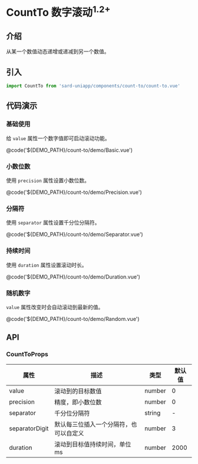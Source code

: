 # CountTo 数字滚动<sup>1.2+</sup>

## 介绍

从某一个数值动态递增或递减到另一个数值。

## 引入

```ts
import CountTo from 'sard-uniapp/components/count-to/count-to.vue'
```

## 代码演示

### 基础使用

给 `value` 属性一个数字值即可启动滚动功能。

@code('${DEMO_PATH}/count-to/demo/Basic.vue')

### 小数位数

使用 `precision` 属性设置小数位数。

@code('${DEMO_PATH}/count-to/demo/Precision.vue')

### 分隔符

使用 `separator` 属性设置千分位分隔符。

@code('${DEMO_PATH}/count-to/demo/Separator.vue')

### 持续时间

使用 `duration` 属性设置滚动时长。

@code('${DEMO_PATH}/count-to/demo/Duration.vue')

### 随机数字

`value` 属性改变时会自动滚动到最新的值。

@code('${DEMO_PATH}/count-to/demo/Random.vue')

## API

### CountToProps

| 属性           | 描述                                   | 类型   | 默认值 |
| -------------- | -------------------------------------- | ------ | ------ |
| value          | 滚动到的目标数值                       | number | 0      |
| precision      | 精度，即小数位数                       | number | 0      |
| separator      | 千分位分隔符                           | string | -      |
| separatorDigit | 默认每三位插入一个分隔符，也可以自定义 | number | 3      |
| duration       | 滚动到目标值持续时间，单位 ms          | number | 2000   |
